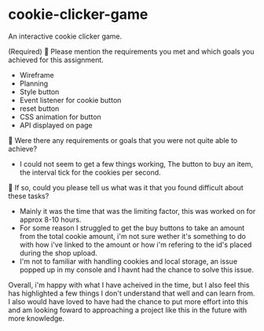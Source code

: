 # cookie-clicker-game

An interactive cookie clicker game.

(Required)
🎯 Please mention the requirements you met and which goals you achieved for this assignment.

- Wireframe
- Planning
- Style button
- Event listener for cookie button
- reset button
- CSS animation for button
- API displayed on page

🎯 Were there any requirements or goals that you were not quite able to achieve?

- I could not seem to get a few things working, The button to buy an item, the interval tick for the cookies per second.

🎯 If so, could you please tell us what was it that you found difficult about these tasks?

- Mainly it was the time that was the limiting factor, this was worked on for approx 8-10 hours.
- For some reason I struggled to get the buy buttons to take an amount from the total cookie amount, i'm not sure wether it's something to do with how i've linked to the amount or how i'm refering to the id's placed during the shop upload.
- I'm not to familiar with handling cookies and local storage, an issue popped up in my console and I havnt had the chance to solve this issue.

Overall, i'm happy with what I have acheived in the time, but I also feel this has highlighted a few things I don't understand that well and can learn from. I also would have loved to have had the chance to put more effort into this and am looking foward to approaching a project like this in the future with more knowledge.
